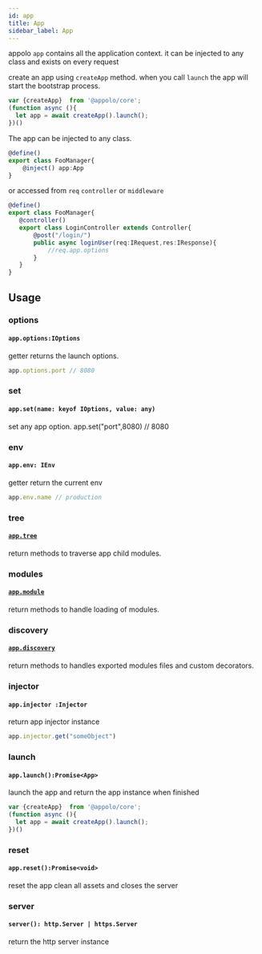 ```yaml
---
id: app
title: App
sidebar_label: App
---
```


appolo `app` contains all the application context.
it can be injected to any class and exists on every request


create an app using `createApp` method.
when you call `launch` the app will start the bootstrap process. 
```typescript
var {createApp}  from '@appolo/core';
(function async (){
  let app = await createApp().launch();
})()
```

The app can be injected to any class.
```typescript
@define()
export class FooManager{
    @inject() app:App
}
```
or accessed from  `req` `controller` or `middleware`
```typescript
@define()
export class FooManager{
   @controller()
   export class LoginController extends Controller{
       @post("/login/")
       public async loginUser(req:IRequest,res:IResponse){
           //req.app.options
       }
   }
}
```

## Usage
### options
#### `app.options:IOptions`
getter returns the launch options.
```typescript
app.options.port // 8080
```
### set
#### `app.set(name: keyof IOptions, value: any)`
set any app option.
app.set("port",8080) // 8080

### env
#### `app.env: IEnv`
getter return the current env
```typescript
app.env.name // production
```
### tree
#### [`app.tree`](/docs/core/tree)
return  methods to traverse app child modules.

### modules
#### [`app.module`](/docs/core/modules)
return  methods to handle loading of modules.

### discovery
#### [`app.discovery`](/docs/core/discovery)
return  methods to handles exported modules files and custom decorators.

### injector
#### `app.injector :Injector`
return app injector instance
```typescript
app.injector.get("someObject")
```
### launch
#### `app.launch():Promise<App>`
launch the app and return the app instance when finished

```typescript
var {createApp}  from '@appolo/core';
(function async (){
  let app = await createApp().launch();
})()
```

### reset
#### `app.reset():Promise<void>`
reset the app clean all assets and closes the server
### server
#### `server(): http.Server | https.Server`
return the http server instance 





